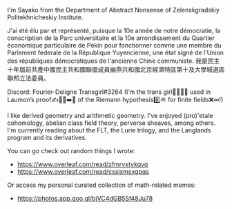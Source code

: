 I'm Sayako from the Department of Abstract Nonsense of Zelenskgradskiy Politekhnicheskiy Institute.

J'ai été élu par et représenté, puisque la 10e année de notre démocratie, la conscription de la Parc universitaire et la 10e arrondissement du Quartier économique particulaire de Pékin pour fonctionner comme une membre du Parlement federale de la République Yuyencienne, une état signé de l'Union des républiques démocratiques de l'ancienne Chine communiste. 我是民主十年屆前共產中國民主共和國聯盟成員幽燕共和國北京經濟特區第十及大學城選區聯邦立法委員。

Discord: Fourier-Deligne Transgirl#3264 (I’m the trans girl🏳️‍⚧️👩‍🏫 used in Laumon’s proof✍️🏋️‍♀️➡️🌾  of the Riemann hypothesis0️⃣🪅 for finite fields❌∞!)

I like derived geometry and arithmetic geometry. I've enjoyed (pro)\'etale cohomology, abelian class field theory, perverse sheaves, among others.
I'm currently reading about the FLT, the Lurie trilogy, and the Langlands program and its derivatives.

You can go check out random things I wrote:
- https://www.overleaf.com/read/zfmrvxtykqvq
- https://www.overleaf.com/read/cssjxmsxgpqs

Or access my personal curated collection of math-related memes:
- https://photos.app.goo.gl/bjVC4dGB5Sf48Ju78

